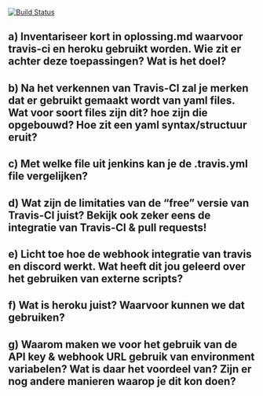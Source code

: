 [![Build Status](https://travis-ci.com/IneMentenPXL/OpsDev_calculator.svg?branch=main)](https://travis-ci.com/IneMentenPXL/OpsDev_calculator)

## a) Inventariseer kort in oplossing.md waarvoor travis-ci en heroku gebruikt worden. Wie zit er achter deze toepassingen? Wat is het doel?

## b) Na het verkennen van Travis-CI zal je merken dat er gebruikt gemaakt wordt van yaml files. Wat voor soort files zijn dit? hoe zijn die opgebouwd? Hoe zit een yaml syntax/structuur eruit?

## c) Met welke file uit jenkins kan je de .travis.yml file vergelijken?

## d) Wat zijn de limitaties van de “free” versie van Travis-CI juist? Bekijk ook zeker eens de integratie van Travis-CI & pull requests!

## e) Licht toe hoe de webhook integratie van travis en discord werkt. Wat heeft dit jou geleerd over het gebruiken van externe scripts?

## f) Wat is heroku juist? Waarvoor kunnen we dat gebruiken?

## g) Waarom maken we voor het gebruik van de API key & webhook URL gebruik van environment variabelen? Wat is daar het voordeel van? Zijn er nog andere manieren waarop je dit kon doen?
